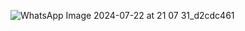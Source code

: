 ![WhatsApp Image 2024-07-22 at 21 07 31_d2cdc461](https://github.com/user-attachments/assets/d1e0115f-9827-4a78-9c54-a40e3634de9e)

